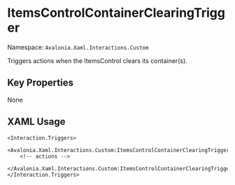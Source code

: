 # ItemsControlContainerClearingTrigger

Namespace: `Avalonia.Xaml.Interactions.Custom`

Triggers actions when the ItemsControl clears its container(s).



## Key Properties
None

## XAML Usage
```xaml
<Interaction.Triggers>
  <Avalonia.Xaml.Interactions.Custom:ItemsControlContainerClearingTrigger>
    <!-- actions -->
  </Avalonia.Xaml.Interactions.Custom:ItemsControlContainerClearingTrigger>
</Interaction.Triggers>
```
